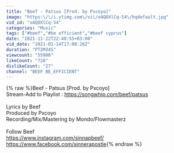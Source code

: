 ```yaml
---
title: "Beef - Patsus [Prod. by Pxcoyo]"
image: "https:\/\/i.ytimg.com\/vi\/o4QOXlCq-S4\/hqdefault.jpg"
vid_id: "o4QOXlCq-S4"
categories: "Music"
tags: ["#beef","#be efficient","#beef cyprus"]
date: "2021-11-22T22:40:55+03:00"
vid_date: "2021-01-14T17:08:26Z"
duration: "PT2M34S"
viewcount: "55900"
likeCount: "728"
dislikeCount: "27"
channel: "BEEF BE_EFFICIENT"
---
```

{% raw %}Beef - Patsus [Prod. by Pxcoyo] <br />Stream-Add to Playlist : <a rel="nofollow" target="blank" href="https://songwhip.com/beef/patsus">https://songwhip.com/beef/patsus</a><br /><br />Lyrics by Beef<br />Produced by Pxcoyo<br />Recording/Mix/Mastering by Mondo/Flowmasterz<br /><br />Follow Beef <br /><a rel="nofollow" target="blank" href="https://www.instagram.com/sinnapbeef/">https://www.instagram.com/sinnapbeef/</a><br /><a rel="nofollow" target="blank" href="https://www.facebook.com/sinnerapostle">https://www.facebook.com/sinnerapostle</a>{% endraw %}
